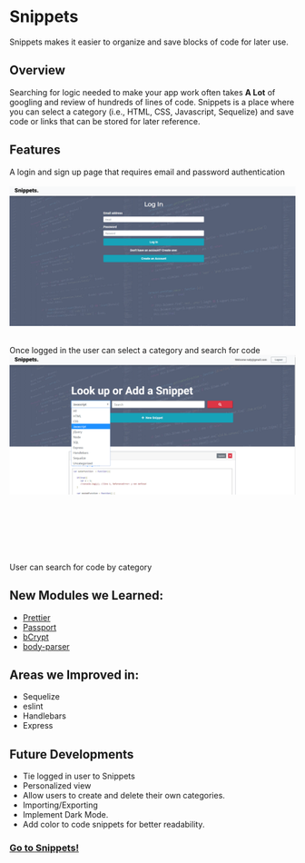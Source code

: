 # Snippets
Snippets makes it easier to organize and save blocks of code for later use.


## Overview
Searching for logic needed to make your app work often takes __A Lot__ of googling and review of hundreds of lines of code. Snippets is a place where you can select a category (i.e., HTML, CSS, Javascript, Sequelize) and save code or links that can be stored for later reference.


## Features
A login and sign up page that requires email and password authentication<br/><br/>
![Image of signin](imgs/Screenshot_login.png)&nbsp;

Once logged in the user can select a category and search for code
![Image of signin](imgs/Screenshot_search.png)<br/><br/><br/><br/><br/><br/><br/>

User can search for code by category

## New Modules we Learned:
* [Prettier](https://www.npmjs.com/package/prettier)
* [Passport](https://www.npmjs.com/package/passport)
* [bCrypt](https://www.npmjs.com/package/bcrypt)
* [body-parser](https://www.npmjs.com/package/body-parser)

## Areas we Improved in:
* Sequelize
* eslint
* Handlebars
* Express

## Future Developments
* Tie logged in user to Snippets
* Personalized view
* Allow users to create and delete their own categories.
* Importing/Exporting
* Implement Dark Mode.
* Add color to code snippets for better readability.



### [Go to Snippets!](https://morning-harbor-79094.herokuapp.com/)

